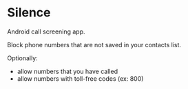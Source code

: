 # Silence

Android call screening app.

Block phone numbers that are not saved in your contacts list.

Optionally:
- allow numbers that you have called
- allow numbers with toll-free codes (ex: 800)